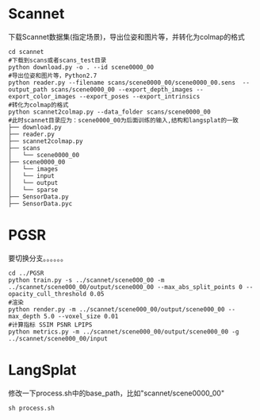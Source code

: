 # Scannet

下载Scannet数据集(指定场景)，导出位姿和图片等，并转化为colmap的格式

```shell
cd scannet
#下载到scans或者scans_test目录
python download.py -o . --id scene0000_00
#导出位姿和图片等，Python2.7
python reader.py --filename scans/scene0000_00/scene0000_00.sens  --output_path scans/scene0000_00 --export_depth_images --export_color_images --export_poses --export_intrinsics
#转化为colmap的格式
python scannet2colmap.py --data_folder scans/scene0000_00
#此时scannet目录应为：scene0000_00为后面训练的输入,结构和langsplat的一致
├── download.py
├── reader.py
├── scannet2colmap.py
├── scans
│   └── scene0000_00
├── scene0000_00
│   └── images
│   └── input
│   └── output
│   └── sparse
├── SensorData.py
├── SensorData.pyc
```

# PGSR

要切换分支。。。。。。

```shell
cd ../PGSR
python train.py -s ../scannet/scene000_00 -m ../scannet/scene000_00/output/scene000_00 --max_abs_split_points 0 --opacity_cull_threshold 0.05
#渲染
python render.py -m ../scannet/scene000_00/output/scene000_00 --max_depth 5.0 --voxel_size 0.01
#计算指标 SSIM PSNR LPIPS
python metrics.py -m ../scannet/scene000_00/output/scene000_00 -g ../scannet/scene000_00/input
```

# LangSplat

修改一下process.sh中的base_path，比如"scannet/scene0000_00"

```shell
sh process.sh
```

